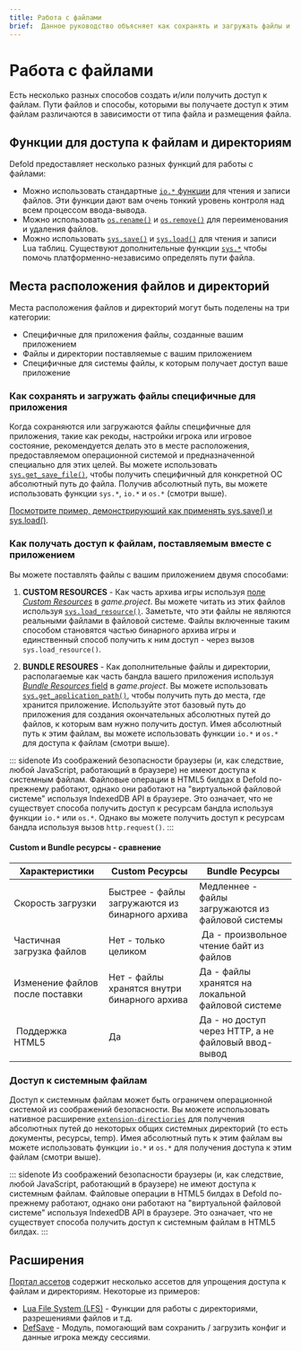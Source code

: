 ```yaml
---
title: Работа с файлами
brief:  Данное руководство объясняет как сохранять и загружать файлы и производить другие виды файловых операций.
---
```


# Работа с файлами
Есть несколько разных способов создать и/или получить доступ к файлам. Пути файлов и способы, которыми вы получаете доступ к этим файлам различаются в зависимости от типа файла и размещения файла.

## Функции для доступа к файлам и директориям
Defold предоставляет несколько разных функций для работы с файлами:

* Можно использовать стандартные [`io.*` функции](https://defold.com/ref/stable/io/) для чтения и записи файлов. Эти функции дают вам очень тонкий уровень контроля над всем процессом ввода-вывода. 
* Можно использовать [`os.rename()`](https://defold.com/ref/stable/os/#os.rename:oldname-newname) и [`os.remove()`](https://defold.com/ref/stable/os/#os.remove:filename) для переименования и удаления файлов.
* Можно использовать [`sys.save()`](https://defold.com/ref/stable/sys/#sys.save:filename-table) и [`sys.load()`](https://defold.com/ref/stable/sys/#sys.load:filename) для чтения и записи Lua таблиц. Существуют дополнительные функции [`sys.*`](https://defold.com/ref/stable/sys/) чтобы помочь платформенно-независимо определять пути файла.

## Места расположения файлов и директорий
Места расположения файлов и директорий могут быть поделены на три категории: 

* Специфичные для приложения файлы, созданные вашим приложением
* Файлы и директории поставляемые с вашим приложением
* Специфичные для системы файлы, к которым получает доступ ваше приложение

### Как сохранять и загружать файлы специфичные для приложения
Когда сохраняются или загружаются файлы специфичные для приложения, такие как рекоды, настройки игрока или игровое состояние, рекомендуется делать это в месте расположения, предоставляемом операционной системой и предназначенной специально для этих целей. Вы можете использовать [`sys.get_save_file()`](https://defold.com/ref/stable/sys/#sys.get_save_file:application_id-file_name), чтобы получить специфичный для конкретной ОС абсолютный путь до файла. Получив абсолютный путь, вы можете использовать функции `sys.*`, `io.*` и `os.*` (смотри выше).

[Посмотрите пример, демонстрирующий как применять sys.save() и sys.load()](/examples/file/sys_save_load/).

### Как получать доступ к файлам, поставляемым вместе с приложением
Вы можете поставлять файлы с вашим приложением двумя способами:

1. **CUSTOM RESOURCES** - Как часть архива игры используя [поле *Custom Resources*](https://defold.com/manuals/project-settings/#project) в *game.project*. Вы можете читать из этих файлов используя [`sys.load_resource()`](https://defold.com/ref/sys/#sys.load_resource). Заметьте, что эти файлы не являются реальными файлами в файловой системе. Файлы включенные таким способом становятся частью бинарного архива игры и единственный способ получить к ним доступ - через вызов `sys.load_resource()`.

2. **BUNDLE RESOURES** - Как дополнительные файлы и директории, располагаемые как часть бандла вашего приложения используя [*Bundle Resources* field](https://defold.com/manuals/project-settings/#project) в *game.project*. Вы можете использовать [`sys.get_application_path()`](https://defold.com/ref/stable/sys/#sys.get_application_path:), чтобы получить путь до места, где хранится приложение. Используйте этот базовый путь до приложения для создания окончательных абсолютных путей до файлов, к которым вам нужно получить доступ. Имея абсолютный путь к этим файлам, вы можете использовать функции `io.*` и `os.*` для доступа к файлам (смотри выше).

::: sidenote
Из соображений безопасности браузеры (и, как следствие, любой JavaScript, работающий в браузере) не имеют доступа к системным файлам. Файловые операции в HTML5 билдах в Defold по-прежнему работают, однако они работают на "виртуальной файловой системе" используя IndexedDB API в браузере. Это означает, что не существует способа получить доступ к ресурсам бандла используя функции `io.*` или `os.*`. Однако вы можете получить доступ к ресурсам бандла используя вызов `http.request()`.
:::


#### Custom и Bundle ресурсы - сравнение

| Характеристики              | Custom Ресурсы                          | Bundle Ресурсы                               |
|-----------------------------|-------------------------------------------|------------------------------------------------|
| Скорость загрузки               | Быстрее - файлы загружаются из бинарного архива | Медленнее - файлы загружаются из файловой системы          |
| Частичная загрузка файлов          | Нет - только целиком                    | Да - произвольное чтение байт из файлов           |
| Изменение файлов после поставки | Нет - файлы хранятся внутри бинарного архива | Да - файлы хранятся на локальной файловой системе    |
| Поддержка HTML5               | Да                                       | Да - но доступ через HTTP, а не файловый ввод-вывод |


### Доступ к системным файлам
Доступ к системным файлам может быть ограничем операционной системой из соображений безопасности. Вы можете использовать нативное расширение [`extension-directiories`](https://defold.com/assets/extensiondirectories/) для получения абсолютных путей до некоторых общих системных директорий (то есть документы, ресурсы, temp). Имея абсолютный путь к этим файлам вы можете использовать функции `io.*` и `os.*` для получения доступа к этим файлам (смотри выше).

::: sidenote
Из соображений безопасности браузеры (и, как следствие, любой JavaScript, работающий в браузере) не имеют доступа к системным файлам. Файловые операции в HTML5 билдах в Defold по-прежнему работают, однако они работают на "виртуальной файловой системе" используя IndexedDB API в браузере. Это означает, что не существует способа получить доступ к системным файлам в HTML5 билдах.
:::

## Расширения
[Портал ассетов](https://defold.com/assets/) содержит несколько ассетов для упрощения доступа к файлам и директориям. Некоторые из примеров:

* [Lua File System (LFS)](https://defold.com/assets/luafilesystemlfs/) - Функции для работы с директориями, разрешениями файлов и т.д.
* [DefSave](https://defold.com/assets/defsave/) - Модуль, помогающий вам сохранить / загрузить конфиг и данные игрока между сессиями.
